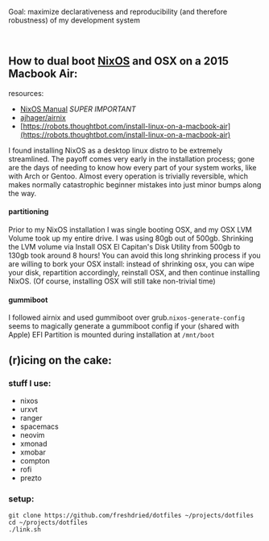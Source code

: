 Goal: maximize declarativeness and reproducibility (and therefore robustness) of my development system

</br>

## How to dual boot [NixOS](http://nixos.org) and OSX on a 2015 Macbook Air:
resources:
- [NixOS Manual](http://nixos.org/nix/manual/) *SUPER IMPORTANT*
- [ajhager/airnix](https://github.com/ajhager/airnix)
- [https://robots.thoughtbot.com/install-linux-on-a-macbook-air](https://robots.thoughtbot.com/install-linux-on-a-macbook-air)

I found installing NixOS as a desktop linux distro to be extremely streamlined. The payoff comes very early in the installation process; gone are the days of needing to know how every part of your system works, like with Arch or Gentoo. Almost every operation is trivially reversible, which makes normally catastrophic beginner mistakes into just minor bumps along the way.

#### partitioning
Prior to my NixOS installation I was single booting OSX, and my OSX LVM Volume took up my entire drive. I was using 80gb out of 500gb. Shrinking the LVM volume via Install OSX El Capitan's Disk Utility from 500gb to 130gb took around 8 hours! You can avoid this long shrinking process if you are willing to bork your OSX install: instead of shrinking osx, you can wipe your disk, repartition accordingly, reinstall OSX, and then continue installing NixOS. (Of course, installing OSX will still take non-trivial time)

#### gummiboot
I followed airnix and used gummiboot over grub.`nixos-generate-config` seems to magically generate a gummiboot config if your (shared with Apple) EFI Partition is mounted during installation at `/mnt/boot`




## (r)icing on the cake:

### stuff I use:
- nixos
- urxvt
- ranger
- spacemacs
- neovim
- xmonad
- xmobar
- compton
- rofi
- prezto

### setup:
```
git clone https://github.com/freshdried/dotfiles ~/projects/dotfiles
cd ~/projects/dotfiles
./link.sh
```
